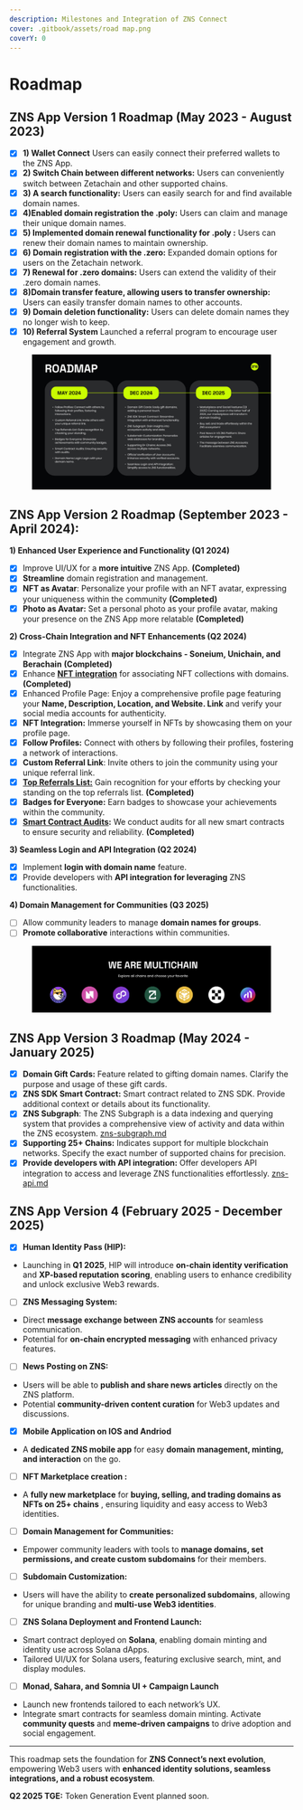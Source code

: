 ```yaml
---
description: Milestones and Integration of ZNS Connect
cover: .gitbook/assets/road map.png
coverY: 0
---
```


# Roadmap

## **ZNS App Version 1 Roadmap (May 2023 - August 2023)**

* [x] **1) Wallet Connect**  Users can easily connect their preferred wallets to the ZNS App.
* [x] **2) Switch Chain between different networks:** Users can conveniently switch between Zetachain and other supported chains.
* [x] **3) A search functionality:** Users can easily search for and find available domain names.
* [x] **4)Enabled domain registration the .poly:** Users can claim and manage their unique domain names.
* [x] **5) Implemented domain renewal functionality for .poly :** Users can renew their domain names to maintain ownership.
* [x] **6) Domain registration with the .zero:** Expanded domain options for users on the Zetachain network.
* [x] **7) Renewal for .zero domains:** Users can extend the validity of their .zero domain names.
* [x] **8)Domain transfer feature, allowing users to transfer ownership:** Users can easily transfer domain names to other accounts.
* [x] **9) Domain deletion functionality:** Users can delete domain names they no longer wish to keep.
* [x] **10) Referral System** Launched a referral program to encourage user engagement and growth.

<figure><img src=".gitbook/assets/roadmap ZNS.jpg" alt=""><figcaption></figcaption></figure>

## **ZNS App Version 2 Roadmap (September 2023 - April 2024):**

**1) Enhanced User Experience and Functionality (Q1 2024)**

* [x] Improve UI/UX for a **more intuitive** ZNS App. **(Completed)**
* [x] **Streamline** domain registration and management.
* [x] **NFT as Avatar**: Personalize your profile with an NFT avatar, expressing your uniqueness within the community  **(Completed)**
* [x] **Photo as Avatar:** Set a personal photo as your profile avatar, making your presence on the ZNS App more relatable  **(Completed)**

**2) Cross-Chain Integration and NFT Enhancements (Q2 2024)**

* [x] Integrate ZNS App with **major blockchains - Soneium, Unichain, and Berachain** **(Completed)**
* [x] Enhance [**NFT integration**](https://zpi-api-portal.vercel.app/) for associating NFT collections with domains. **(Completed)**
* [x] Enhanced Profile Page: Enjoy a comprehensive profile page featuring your **Name, Description, Location, and Website. Link** and verify your social media accounts for authenticity.
* [x] **NFT Integration:** Immerse yourself in NFTs by showcasing them on your profile page.
* [x] **Follow Profiles:** Connect with others by following their profiles, fostering a network of interactions.
* [x] **Custom Referral Link**: Invite others to join the community using your unique referral link.
* [x] [**Top Referrals List:**](https://zns.bio/referrals?tab=leaderboard) Gain recognition for your efforts by checking your standing on the top referrals list. **(Completed)**
* [x] **Badges for Everyone:** Earn badges to showcase your achievements within the community.
* [x] [**Smart Contract Audits**](https://docs.znsconnect.io/legal/znsconnect-audit-solidproof)**:** We conduct audits for all new smart contracts to ensure security and reliability. **(Completed)**

**3) Seamless Login and API Integration (Q2 2024)**

* [x] Implement **login with domain name** feature.
* [x] Provide developers with **API integration for leveraging** ZNS functionalities.

**4) Domain Management for Communities (Q3 2025)**

* [ ] Allow community leaders to manage **domain names for groups**.
* [ ] **Promote collaborative** interactions within communities.

<figure><img src=".gitbook/assets/Screenshot 2024-03-14 at 12.42.52.png" alt=""><figcaption></figcaption></figure>

## **ZNS App Version 3 Roadmap (May  2024 - January 2025)**

* [x] **Domain Gift Cards:** Feature related to gifting domain names. Clarify the purpose and usage of these gift cards.
* [x] **ZNS SDK Smart Contract:** Smart contract related to ZNS SDK. Provide additional context or details about its functionality.
* [x] **ZNS Subgraph**: The ZNS Subgraph is a data indexing and querying system that provides a comprehensive view of activity and data within the ZNS ecosystem. [zns-subgraph.md](developer-guide/zns-subgraph.md "mention")
* [x] **Supporting 25+ Chains:** Indicates support for multiple blockchain networks. Specify the exact number of supported chains for precision.
* [x] **Provide developers with API integration:** Offer developers API integration to access and leverage ZNS functionalities effortlessly. [zns-api.md](developer-guide/zns-api.md "mention")

## **ZNS App Version 4  (February  2025 - December 2025)**

* [x] **Human Identity Pass (HIP):**

- &#x20;Launching in **Q1 2025**, HIP will introduce **on-chain identity verification** and **XP-based reputation scoring**, enabling users to enhance credibility and unlock exclusive Web3 rewards.

* [ ] **ZNS Messaging System:**

- Direct **message exchange between ZNS accounts** for seamless communication.
- Potential for **on-chain encrypted messaging** with enhanced privacy features.

* [ ] **News Posting on ZNS:**

- Users will be able to **publish and share news articles** directly on the ZNS platform.
- Potential **community-driven content curation** for Web3 updates and discussions.

* [x] **Mobile Application on IOS and Andriod**

- A **dedicated ZNS mobile app** for easy **domain management, minting, and interaction** on the go.

* [ ] **NFT Marketplace creation :**

- A **fully new  marketplace** for **buying, selling, and trading domains as NFTs on 25+ chains** , ensuring liquidity and easy access to Web3 identities.

* [ ] **Domain Management for Communities:**

- Empower community leaders with tools to **manage domains, set permissions, and create custom subdomains** for their members.

* [ ] **Subdomain Customization:**

- Users will have the ability to **create personalized subdomains**, allowing for unique branding and **multi-use Web3 identities**.

* [ ] **ZNS Solana Deployment and Frontend Launch:**

- Smart contract deployed on **Solana**, enabling domain minting and identity use across Solana dApps.
- Tailored UI/UX for Solana users, featuring exclusive search, mint, and display modules.

* [ ] **Monad, Sahara, and Somnia  UI + Campaign Launch**

- Launch new frontends tailored to each network’s UX.
- Integrate smart contracts for seamless domain minting. Activate **community quests** and **meme-driven campaigns** to drive adoption and social engagement.

***

This roadmap sets the foundation for **ZNS Connect’s next evolution**, empowering Web3 users with **enhanced identity solutions, seamless integrations, and a robust ecosystem**.&#x20;

**Q2 2025 TGE:** Token Generation Event planned soon.&#x20;

